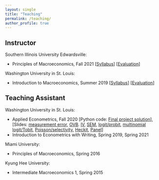 ```yaml
---
layout: single
title: "Teaching"
permalink: /teaching/
author_profile: true
---
```


## Instructor

Southern Illinois University Edwardsville:
- Principles of Macroeconomics, Fall 2021 [[Syllabus](https://wleejin.github.io/files/2021_Fall_ECON111_syllabus.pdf)] [[Evaluation](https://wleejin.github.io/files/2021_Fall_ECON111_course_eval_final.pdf)]

Washington University in St. Louis:
- Introduction to Macroeconomics, Summer 2019 [[Syllabus](https://acadinfo.wustl.edu/syllabus/syllabus/SU2019/L/L11/1021/21)] [[Evaluation](https://wleejin.github.io/files/2019_Summer_ECON1021_Course_Eval.pdf)]

## Teaching Assistant

Washington University in St. Louis:
- Applied Econometrics, Fall 2020 [Python code: [Final project solution](https://github.com/wleejin/birthweight-smoking)], [Slides: [measurement error](https://wleejin.github.io/files/LN_measurement_error.pdf), [OVB](https://wleejin.github.io/files/LN_OVB.pdf). [IV](https://wleejin.github.io/files/LN2_IV.pdf), [SEM](https://wleejin.github.io/files/LN3_SEM.pdf), [logit/probit](https://wleejin.github.io/files/LN4_logit_probit.pdf), [multinomial logit/Tobit](https://wleejin.github.io/files/LN5_multinomial_logit_Tobit.pdf), [Poisson/selectivity](https://wleejin.github.io/files/LN6_Poisson_selectivity.pdf), [Heckit](https://wleejin.github.io/files/LN7_Heckit.pdf), [Panel](https://wleejin.github.io/files/LN8_Panel.pdf)]
- Introduction to Econometrics with Writing, Spring 2019, Spring 2021

Miami University:
- Principles of Macroeconomics, Spring 2016

Kyung Hee University:
- Intermediate Macroeconomics 1, Spring 2015
